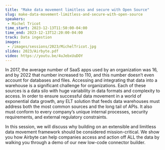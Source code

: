 ```yaml
---
title: "Make data movement limitless and secure with Open Source"
slug: make-data-movement-limitless-and-secure-with-open-source
speakers:
 - Michel Tricot
time_start: 2023-12-13T11:50:00-04:00
time_end: 2023-12-13T12:20:00-04:00
track: Data ingestion
images:
 - /images/sessions/2023/MichelTricot.jpg
slides: 2023/Airbyte.pdf 
video: https://youtu.be/4uJebxUuDOY
---
```


In 2017, the average number of SaaS apps used by an organization was 16, and by 2022 that number increased to 110, and this number doesn’t even account for databases and files. Accessing and integrating that data into a warehouse is a significant challenge for organizations. Each of these sources is a data silo with huge variability in data formats and complexity to access. In order to ensure successful data movement in a world of exponential data growth, any ELT solution that feeds data warehouses must address both the most common sources and the long tail of APIs. It also must conform to every company’s unique internal processes, security requirements, and external regulatory constraints.
 
 In this session, we will discuss why building on an extensible and limitless data movement framework should be considered mission-critical. We show you how Airbyte can help companies access and action off ALL the data by walking you through a demo of our new low-code connector builder.
